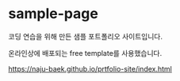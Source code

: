 # sample-page

코딩 연습을 위해 만든 샘플 포트폴리오 사이트입니다.

온라인상에 배포되는 free template를 사용했습니다.

https://naju-baek.github.io/prtfolio-site/index.html
